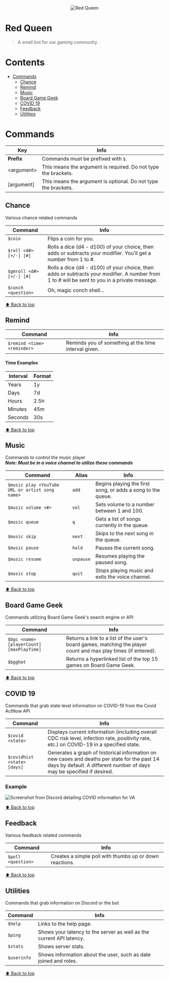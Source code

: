 <div align="center">
  <img src="https://cdn.discordapp.com/avatars/949449016389820438/efb1cf4347e186cdf79eb4ee65d8ea38.webp?size=256" align="center" alt="Red Queen">
</div>

# Red Queen
> A small bot for our gaming community.

# Contents
- [Commands](#commands)
  - [Chance](#chance)
  - [Remind](#remind)
  - [Music](#music)
  - [Board Game Geek](#board-game-geek)
  - [COVID 19](#covid-19)
  - [Feedback](#feedback)  
  - [Utilities](#utilities)

# Commands

| Key | Info |
| ------- | ------- |
| **Prefix** | Commands must be prefixed with `$`. |
| \<argument\> | This means the argument is required. Do not type the brackets. |
| \[argument\] | This means the argument is optional. Do not type the brackets. |

## Chance
Various chance related commands

| Command | Info |
| ------- | ------- |
| `$coin` | Flips a coin for you. |
| `$roll <d#> [+/-] [#]` | Rolls a dice (d4 - d100) of your choice, then adds or subtracts your modifier. You'll get a number from 1 to #.|
| `$gmroll <d#> [+/-] [#]` | Rolls a dice (d4 - d100) of your choice, then adds or subtracts your modifier. A number from 1 to # will be sent to you in a private message. |
| `$conch <question>` | Oh, magic conch shell... |

[⬆ Back to top](#contents)


## Remind

| Command | Info |
| ------- | ------- |
| `$remind <time> <reminder>` | Reminds you of something at the time interval given. |

#### Time Examples

| Interval | Format |
| ------- | ------- |
| Years | 1y |
| Days | 7d |
| Hours | 2.5h |
| Minutes | 45m |
| Seconds | 30s |

[⬆ Back to top](#contents)


## Music
Commands to control the music player<br />
***Note: Must be in a voice channel to utilize these commands***

| Command | Alias | Info |
| ------- | ------- | ------- |
| `$music play <YouTube URL or artist song name>` | `add` | Begins playing the first song, or adds a song to the queue. |
| `$music volume <#>` | `vol` | Sets volume to a number between 1 and 100. |
| `$music queue` | `q` | Gets a list of songs currently in the queue. |
| `$music skip` | `next` | Skips to the next song in the queue. |
| `$music pause` | `hold` | Pauses the current song. |
| `$music resume` | `unpause` | Resumes playing the paused song. |
| `$music stop` | `quit` | Stops playing music and exits the voice channel. |

[⬆ Back to top](#contents)


## Board Game Geek
Commands utilizing Board Game Geek's search engine or API

| Command | Info |
| ------- | ------- |
| `$bgc <name> [playerCount] [maxPlayTime]` | Returns a link to a list of the user's board games, matching the player count and max play times (if entered). |
| `$bgghot` | Returns a hyperlinked list of the top 15 games on Board Game Geek. |

[⬆ Back to top](#contents)


## COVID 19
Commands that grab state level information on COVID-19 from the Covid ActNow API

|    Command    | Info |
| ------- | ------- |
|    `$covid <state>`     | Displays current information (including overall CDC risk level, infection rate, positivity rate, etc.) on COVID-19 in a specified state. |
|    `$covidhist <state> [days]`     | Generates a graph of historical information on new cases and deaths per state for the past 14 days by default. A different number of days may be specified if desired. |

### Example

![Screenshot from Discord detailing COVID information for VA](https://i.imgur.com/a08U3Jf.jpg "Example response for $covid va")

[⬆ Back to top](#contents)


## Feedback
Various feedback related commands

|    Command    | Info |
| ------- | ------- |
|    `$poll <question>`     | Creates a simple poll with thumbs up or down reactions. |

[⬆ Back to top](#contents)


## Utilities
Commands that grab information on Discord or the bot

|    Command    | Info |
| ------- | ------- |
|    `$help`     | Links to the help page. |
|    `$ping`     | Shows your latency to the server as well as the current API latency. |
|    `$stats`    | Shows server stats. |
|    `$userinfo` | Shows information about the user, such as date joined and roles. |

[⬆ Back to top](#contents)
